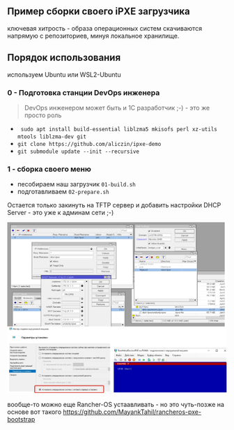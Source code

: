 ## Пример сборки своего iPXE загрузчика

ключевая хитрость - образа операционных систем скачиваются напрямую с репозиториев, минуя локальное хранилище.

## Порядок использования

используем Ubuntu или WSL2-Ubuntu

### 0 - Подготовка станции DevOps инженера

> DevOps инженером может быть и 1С разработчик ;-) - это же просто роль

* ` sudo apt install build-essential liblzma5 mkisofs perl xz-utils mtools liblzma-dev git`
* `git clone https://github.com/aliczin/ipxe-demo`
* `git submodule update --init --recursive`

### 1 - сборка своего меню

* песобираем наш загрузчик `01-build.sh`
* подготавливаем `02-prepare.sh`

Остается только закинуть на TFTP сервер и добавить настройки DHCP Server - это уже к админам сети ;-)

![](./images/SimpleBDD.png)

вообще-то можно еще Rancher-OS устаавливать - но это чуть-позже на основе вот такого https://github.com/MayankTahil/rancheros-pxe-bootstrap

